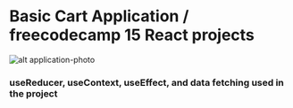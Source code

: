 # Basic Cart Application / freecodecamp 15 React projects

![alt  application-photo](https://i.imgur.com/D0SLliS.png)

### useReducer, useContext, useEffect, and data fetching used in the project
